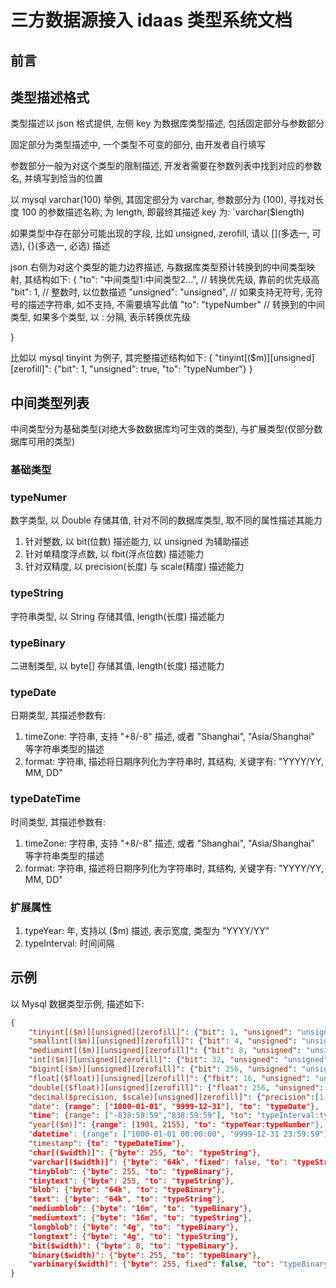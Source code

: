 # 三方数据源接入 idaas 类型系统文档
## 前言
## 类型描述格式
类型描述以 json 格式提供, 左侧 key 为数据库类型描述, 包括固定部分与参数部分

固定部分为类型描述中, 一个类型不可变的部分, 由开发者自行填写

参数部分一般为对这个类型的限制描述, 开发者需要在参数列表中找到对应的参数名, 并填写到恰当的位置

以 mysql varchar(100) 举例, 其固定部分为 varchar, 参数部分为 (100), 寻找对长度 100 的参数描述名称, 为 length, 即最终其描述 key 为: `varchar($length)

如果类型中存在部分可能出现的字段, 比如 unsigned, zerofill, 请以 [](多选一, 可选), {}(多选一, 必选) 描述

json 右侧为对这个类型的能力边界描述, 与数据库类型预计转换到的中间类型映射, 其结构如下:
{
"to": "中间类型1:中间类型2...", // 转换优先级, 靠前的优先级高
"bit": 1, // 整数时, 以位数描述
"unsigned": "unsigned", // 如果支持无符号, 无符号的描述字符串, 如不支持, 不需要填写此值
"to": "typeNumber" // 转换到的中间类型, 如果多个类型, 以 : 分隔, 表示转换优先级

}

比如以 mysql tinyint 为例子, 其完整描述结构如下:
{
"tinyint[($m)][unsigned][zerofill]": {"bit": 1, "unsigned": true, "to": "typeNumber"}
}

## 中间类型列表
中间类型分为基础类型(对绝大多数数据库均可生效的类型), 与扩展类型(仅部分数据库可用的类型)
### 基础类型
### typeNumer
数字类型, 以 Double 存储其值, 针对不同的数据库类型, 取不同的属性描述其能力
1. 针对整数, 以 bit(位数) 描述能力, 以 unsigned 为辅助描述
2. 针对单精度浮点数, 以 fbit(浮点位数) 描述能力
3. 针对双精度, 以 precision(长度) 与 scale(精度) 描述能力

### typeString
字符串类型, 以 String 存储其值, length(长度) 描述能力

### typeBinary
二进制类型, 以 byte[] 存储其值, length(长度) 描述能力

### typeDate
日期类型, 其描述参数有:
1. timeZone: 字符串, 支持 "+8/-8" 描述, 或者 "Shanghai", "Asia/Shanghai" 等字符串类型的描述
2. format: 字符串, 描述将日期序列化为字符串时, 其结构, 关键字有: "YYYY/YY, MM, DD"

### typeDateTime
时间类型, 其描述参数有:
1. timeZone: 字符串, 支持 "+8/-8" 描述, 或者 "Shanghai", "Asia/Shanghai" 等字符串类型的描述
2. format: 字符串, 描述将日期序列化为字符串时, 其结构, 关键字有: "YYYY/YY, MM, DD"


### 扩展属性
1. typeYear: 年, 支持以 ($m) 描述, 表示宽度, 类型为 "YYYY/YY"
2. typeInterval: 时间间隔


## 示例
以 Mysql 数据类型示例, 描述如下:
```json
{
    "tinyint[($m)][unsigned][zerofill]": {"bit": 1, "unsigned": "unsigned", "to": "typeNumber"},
    "smallint[($m)][unsigned][zerofill]": {"bit": 4, "unsigned": "unsigned", "to": "typeNumber"},
    "mediumint[($m)][unsigned][zerofill]": {"bit": 8, "unsigned": "unsigned", "to": "typeNumber"},
    "int[($m)][unsigned][zerofill]": {"bit": 32, "unsigned": "unsigned", "to": "typeNumber"},
    "bigint[($m)][unsigned][zerofill]": {"bit": 256, "unsigned": "unsigned", "to": "typeNumber"},
    "float[($float)][unsigned][zerofill]": {"fbit": 16, "unsigned": "unsigned", "to": "typeNumber"},
    "double[($float)][unsigned][zerofill]": {"float": 256, "unsigned": "unsigned", "to": "typeNumber"},
    "decimal($precision, $scale)[unsigned][zerofill]": {"precision":[1, 65], "scale": [0, 30], "unsigned": "unsigned", "to": "typeNumber"},
    "date": {range": ["1000-01-01", "9999-12-31"], "to": "typeDate"},
    "time": {range": ["-838:59:59","838:59:59"], "to": "typeInterval:typeNumber"},
    "year[($m)]": {range": [1901, 2155], "to": "typeYear:typeNumber"},
    "datetime": {range": ["1000-01-01 00:00:00", "9999-12-31 23:59:59"], "to": "typeDateTime"},
    "timestamp": {to": "typeDateTime"},
    "char[($width)]": {"byte": 255, "to": "typeString"},
    "varchar[($width)]": {"byte": "64k", "fixed": false, "to": "typeString"},
    "tinyblob": {"byte": 255, "to": "typeBinary"},
    "tinytext": {"byte": 255, "to": "typeString"},
    "blob": {"byte": "64k", "to": "typeBinary"},
    "text": {"byte": "64k", "to": "typeString"},
    "mediumblob": {"byte": "16m", "to": "typeBinary"},
    "mediumtext": {"byte": "16m", "to": "typeString"},
    "longblob": {"byte": "4g", "to": "typeBinary"},
    "longtext": {"byte": "4g", "to": "typeString"},
    "bit($width)": {"byte": 8, "to": "typeBinary"},
    "binary($width)": {"byte": 255, "to": "typeBinary"},
    "varbinary($width)": {"byte": 255, fixed": false, "to": "typeBinary"}
}

